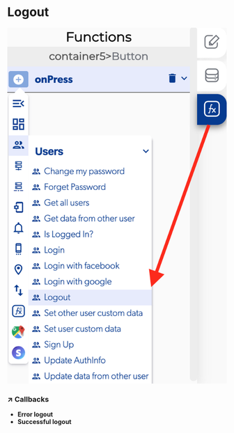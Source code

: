 # Logout

![](../../../.gitbook/assets/captura-de-pantalla-2020-02-10-a-la-s-11.08.17.png)



### ↗ Callbacks <a id="entry-vars"></a>

* **Error logout**
* **Successful logout**



